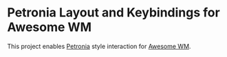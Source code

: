# Petronia Layout and Keybindings for Awesome WM

This project enables [Petronia](https://github.com/groboclown/petronia) style
interaction for [Awesome WM](https://github.com/awesomeWM/awesome).
